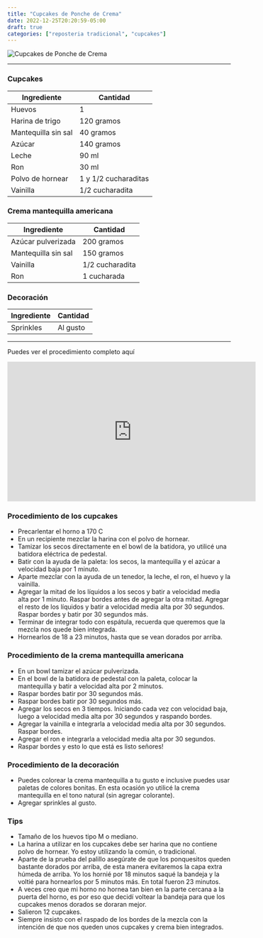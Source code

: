 ```yaml
---
title: "Cupcakes de Ponche de Crema"
date: 2022-12-25T20:20:59-05:00
draft: true
categories: ["reposteria tradicional", "cupcakes"]
---
```

![Cupcakes de Ponche de Crema](../../images/cupcakes_ponche_crema.jpg)

---

### Cupcakes

| Ingrediente | Cantidad |
| ----------- | ----------- |
| Huevos | 1 |
| Harina de trigo | 120 gramos |
| Mantequilla sin sal | 40 gramos |
| Azúcar | 140 gramos |
| Leche | 90 ml |
| Ron | 30 ml |
| Polvo de hornear | 1 y 1/2 cucharaditas |
| Vainilla | 1/2 cucharadita |

### Crema mantequilla americana

| Ingrediente | Cantidad |
| ----------- | ----------- |
| Azúcar pulverizada | 200 gramos |
| Mantequilla sin sal | 150 gramos |
| Vainilla | 1/2 cucharadita |
| Ron | 1 cucharada |

### Decoración

| Ingrediente | Cantidad |
| ----------- | ----------- |
| Sprinkles | Al gusto |

___

Puedes ver el procedimiento completo aquí
<iframe width="560" height="315" src="https://www.youtube.com/embed/tYl3od_Gwbc" title="YouTube video player" frameborder="0" allow="accelerometer; autoplay; clipboard-write; encrypted-media; gyroscope; picture-in-picture" allowfullscreen></iframe>

### Procedimiento de los cupcakes
- Precarlentar el horno a 170 C
- En un recipiente mezclar la harina con el polvo de hornear.
- Tamizar los secos directamente en el bowl de la batidora, yo utilicé una batidora eléctrica de pedestal.
- Batir con la ayuda de la paleta: los secos, la mantequilla y el azúcar a velocidad baja por 1 minuto.
- Aparte mezclar con la ayuda de un tenedor, la leche, el ron, el huevo y la vainilla.
- Agregar la mitad de los líquidos a los secos y batir a velocidad media alta por 1 minuto. Raspar bordes antes de agregar la otra mitad. Agregar el resto de los líquidos y batir a velocidad media alta por 30 segundos. Raspar bordes y batir por 30 segundos más.
- Terminar de integrar todo con espátula, recuerda que queremos que la mezcla nos quede bien integrada.
- Hornearlos de 18 a 23 minutos, hasta que se vean dorados por arriba. 

### Procedimiento de la crema mantequilla americana
- En un bowl tamizar el azúcar pulverizada.
- En el bowl de la batidora de pedestal con la paleta, colocar la mantequilla y batir a velocidad alta por 2 minutos.
- Raspar bordes batir por 30 segundos más.
- Raspar bordes batir por 30 segundos más.
- Agregar los secos en 3 tiempos. Iniciando cada vez con velocidad baja, luego a velocidad media alta por 30 segundos y raspando bordes.
- Agregar la vainilla e integrarla a velocidad media alta por 30 segundos. Raspar bordes.
- Agregar el ron e integrarla a velocidad media alta por 30 segundos.
- Raspar bordes y esto lo que está es listo señores!

### Procedimiento de la decoración
- Puedes colorear la crema mantequilla a tu gusto e inclusive puedes usar paletas de colores bonitas. En esta ocasión yo utilicé la crema mantequilla en el tono natural (sin agregar colorante).
- Agregar sprinkles al gusto.

### Tips
- Tamaño de los huevos tipo M o mediano.
- La harina a utilizar en los cupcakes debe ser harina que no contiene polvo de hornear. Yo estoy utilizando la común, o tradicional.
- Aparte de la prueba del palillo asegúrate de que los ponquesitos queden bastante dorados por arriba, de esta manera evitaremos la capa extra húmeda de arriba. Yo los hornié por 18 minutos saqué la bandeja y la voltié para hornearlos por 5 minutos más. En total fueron 23 minutos.
- A veces creo que mi horno no hornea tan bien en la parte cercana a la puerta del horno, es por eso que decidí voltear la bandeja para que los cupcakes menos dorados se doraran mejor.
- Salieron 12 cupcakes.
- Siempre insisto con el raspado de los bordes de la mezcla con la intención de que nos queden unos cupcakes y crema bien integrados.
